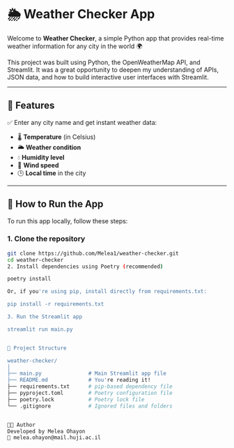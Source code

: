 # 🌦️ Weather Checker App

Welcome to **Weather Checker**, a simple Python app that provides real-time weather information for any city in the world 🌍

This project was built using Python, the OpenWeatherMap API, and Streamlit. It was a great opportunity to deepen my understanding of APIs, JSON data, and how to build interactive user interfaces with Streamlit.

---

## 🔧 Features

✅ Enter any city name and get instant weather data:
- 🌡️ **Temperature** (in Celsius)  
- 🌥️ **Weather condition**  
- 💧 **Humidity level**  
- 💨 **Wind speed**  
- 🕒 **Local time** in the city  

---

## 🚀 How to Run the App

To run this app locally, follow these steps:

### 1. Clone the repository

```bash
git clone https://github.com/Melea1/weather-checker.git
cd weather-checker
2. Install dependencies using Poetry (recommended)

poetry install

Or, if you're using pip, install directly from requirements.txt:

pip install -r requirements.txt

3. Run the Streamlit app

streamlit run main.py


📁 Project Structure

weather-checker/
│
├── main.py               # Main Streamlit app file
├── README.md             # You're reading it!
├── requirements.txt      # pip-based dependency file
├── pyproject.toml        # Poetry configuration file
├── poetry.lock           # Poetry lock file
└── .gitignore            # Ignored files and folders


👩‍💻 Author
Developed by Melea Ohayon
📧 melea.ohayon@mail.huji.ac.il


